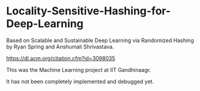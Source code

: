 # Locality-Sensitive-Hashing-for-Deep-Learning

Based on Scalable and Sustainable Deep Learning via Randomized Hashing by Ryan Spring and Anshumali Shrivastava.

https://dl.acm.org/citation.cfm?id=3098035

This was the Machine Learning project at IIT Gandhinaagr.

It has not been completely implemented and debugged yet.
